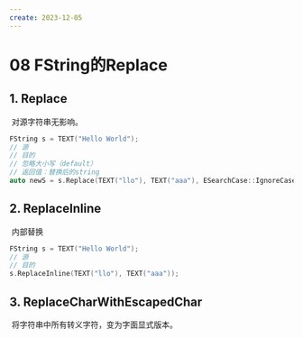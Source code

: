 ```yaml
---
create: 2023-12-05
---
```

# 08 FString的Replace

## 1. Replace

​	对源字符串无影响。

```C++
FString s = TEXT("Hello World");
// 源
// 目的
// 忽略大小写（default）
// 返回值：替换后的string
auto newS = s.Replace(TEXT("llo"), TEXT("aaa"), ESearchCase::IgnoreCase);
```

## 2. ReplaceInline

​	内部替换

```C++
FString s = TEXT("Hello World");
// 源
// 目的
s.ReplaceInline(TEXT("llo"), TEXT("aaa"));
```

## 3. ReplaceCharWithEscapedChar

​	将字符串中所有转义字符，变为字面显式版本。

